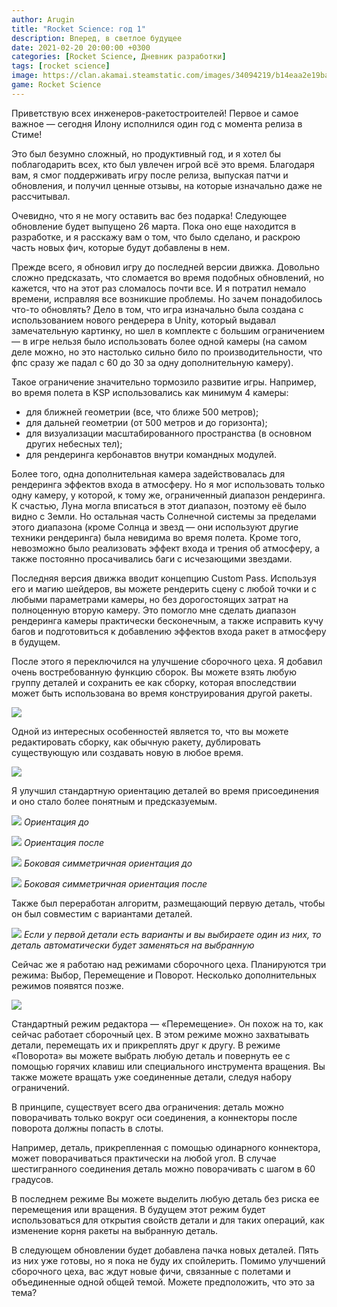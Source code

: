 ```yaml
---
author: Arugin
title: "Rocket Science: год 1"
description: Вперед, в светлое будущее
date: 2021-02-20 20:00:00 +0300
categories: [Rocket Science, Дневник разработки]
tags: [rocket science]
image: https://clan.akamai.steamstatic.com/images/34094219/b14eaa2e19bab7fe40b0477d4dc8ab6c957d34d0_400x225.png
game: Rocket Science
---
```

Приветствую всех инженеров-ракетостроителей! Первое и самое важное — сегодня Илону исполнился один год с момента релиза в Стиме!

Это был безумно сложный, но продуктивный год, и я хотел бы поблагодарить всех, кто был увлечен игрой всё это время. Благодаря вам, я смог поддерживать игру после релиза, выпуская патчи и обновления, и получил ценные отзывы, на которые изначально даже не рассчитывал.

Очевидно, что я не могу оставить вас без подарка! Следующее обновление будет выпущено 26 марта. Пока оно еще находится в разработке, и я расскажу вам о том, что было сделано, и раскрою часть новых фич, которые будут добавлены в нем.

Прежде всего, я обновил игру до последней версии движка. Довольно сложно предсказать, что сломается во время подобных обновлений, но кажется, что на этот раз сломалось почти все. И я потратил немало времени, исправляя все возникшие проблемы. Но зачем понадобилось что-то обновлять? Дело в том, что игра изначально была создана с использованием нового рендерера в Unity, который выдавал замечательную картинку, но шел в комплекте с большим ограничением — в игре нельзя было использовать более одной камеры (на самом деле можно, но это настолько сильно било по производительности, что фпс сразу же падал с 60 до 30 за одну дополнительную камеру).

Такое ограничение значительно тормозило развитие игры. Например, во время полета в KSP использовались как минимум 4 камеры:

- для ближней геометрии (все, что ближе 500 метров);
- для дальней геометрии (от 500 метров и до горизонта);
- для визуализации масштабированного пространства (в основном других небесных тел);
- для рендеринга кербонавтов внутри командных модулей.

Более того, одна дополнительная камера задействовалась для рендеринга эффектов входа в атмосферу. Но я мог использовать только одну камеру, у которой, к тому же, ограниченный диапазон рендеринга. К счастью, Луна могла вписаться в этот диапазон, поэтому её было видно с Земли. Но остальная часть Солнечной системы за пределами этого диапазона (кроме Солнца и звезд — они используют другие техники рендеринга) была невидима во время полета. Кроме того, невозможно было реализовать эффект входа и трения об атмосферу, а также постоянно просачивались баги с исчезающими звездами.

Последняя версия движка вводит концепцию Custom Pass. Используя его и магию шейдеров, вы можете рендерить сцену с любой точки и с любыми параметрами камеры, но без дорогостоящих затрат на полноценную вторую камеру. Это помогло мне сделать диапазон рендеринга камеры практически бесконечным, а также исправить кучу багов и подготовиться к добавлению эффектов входа ракет в атмосферу в будущем.

После этого я переключился на улучшение сборочного цеха. Я добавил очень востребованную функцию сборок. Вы можете взять любую группу деталей и сохранить ее как сборку, которая впоследствии может быть использована во время конструирования другой ракеты.

![](https://media1.giphy.com/media/Iwx79A47Vdd6FqZJG3/giphy.gif)

Одной из интересных особенностей является то, что вы можете редактировать сборку, как обычную ракету, дублировать существующую или создавать новую в любое время.

![](https://media3.giphy.com/media/HQFNBxVB0vpVHmcKFc/giphy.gif)

Я улучшил стандартную ориентацию деталей во время присоединения и оно стало более понятным и предсказуемым.

![](https://clan.akamai.steamstatic.com/images//34094219/d4862590fc300fe1bcbb2966ac242d65161f8592.png)
_Ориентация до_

![](https://clan.akamai.steamstatic.com/images//34094219/d303e1a238eebc76aa440a411731ee052152e634.png)
_Ориентация после_

![](https://clan.akamai.steamstatic.com/images//34094219/90e025311af32d4cd3318aa4319caea22a15ee47.png)
_Боковая симметричная ориентация до_

![](https://clan.akamai.steamstatic.com/images//34094219/ef28c546f96e06331a694640983017fd1301e9fc.png)
_Боковая симметричная ориентация после_

Также был переработан алгоритм, размещающий первую деталь, чтобы он был совместим с вариантами деталей.

![](https://media4.giphy.com/media/pK3C1H0fPbF4jw5GZN/giphy.gif)
_Если у первой детали есть варианты и вы выбираете один из них, то деталь автоматически будет заменяться на выбранную_

Сейчас же я работаю над режимами сборочного цеха. Планируются три режима: Выбор, Перемещение и Поворот. Несколько дополнительных режимов появятся позже.

![](https://media0.giphy.com/media/Mj5lNuiKWEfEHQVx29/giphy.gif)

Стандартный режим редактора — «Перемещение». Он похож на то, как сейчас работает сборочный цех. В этом режиме можно захватывать детали, перемещать их и прикреплять друг к другу. В режиме «Поворота» вы можете выбрать любую деталь и повернуть ее с помощью горячих клавиш или специального инструмента вращения. Вы также можете вращать уже соединенные детали, следуя набору ограничений.

В принципе, существует всего два ограничения: деталь можно поворачивать только вокруг оси соединения, а коннекторы после поворота должны попасть в слоты.

Например, деталь, прикрепленная с помощью одинарного коннектора, может поворачиваться практически на любой угол. В случае шестигранного соединения деталь можно поворачивать с шагом в 60 градусов.

В последнем режиме Вы можете выделить любую деталь без риска ее перемещения или вращения. В будущем этот режим будет использоваться для открытия свойств детали и для таких операций, как изменение корня ракеты на выбранную деталь.

В следующем обновлении будет добавлена пачка новых деталей. Пять из них уже готовы, но я пока не буду их спойлерить. Помимо улучшений сборочного цеха, вас ждут новые фичи, связанные с полетами и объединенные одной общей темой. Можете предположить, что это за тема?
